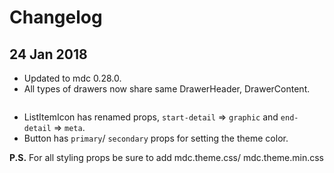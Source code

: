 # Changelog

## 24 Jan 2018
- Updated to mdc 0.28.0.
- All types of drawers now share same DrawerHeader, DrawerContent.
```

```
- ListItemIcon has renamed props, `start-detail` => `graphic` and `end-detail` => `meta`.
- Button has `primary`/ `secondary` props for setting the theme color.

__P.S.__ For all styling props be sure to add mdc.theme.css/ mdc.theme.min.css
